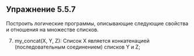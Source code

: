 ## Упражнение 5.5.7
Построить логические программы, описывающие следующие свойства и
отношения на множестве списков.

7. my_concat(X, Y, Z): Список X является конкатенацией (последовательным соединением)
списков Y и Z;